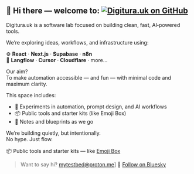 ## 👋 Hi there — welcome to: [![Digitura.uk on GitHub](https://img.shields.io/badge/Digitura.uk-on-GitHub-black?logo=github&logoColor=white&style=for-the-badge)](https://github.com/digitura-uk)




Digitura.uk is a software lab focused on building clean, fast, AI‑powered tools.

We’re exploring ideas, workflows, and infrastructure using:

⚙️ **React** · **Next.js** · **Supabase** · **n8n**  
🧠 **Langflow** · **Cursor** · **Cloudflare** · more...

Our aim?  
To make automation accessible — and fun — with minimal code and maximum clarity.

This space includes:

- 🧪 Experiments in automation, prompt design, and AI workflows  
- 📦 Public tools and starter kits (like Emoji Box)  
- 📓 Notes and blueprints as we go

We’re building quietly, but intentionally.  
No hype. Just flow.

📦 Public tools and starter kits — like [Emoji Box](https://github.com/digitura-uk/cool-emoji-box)

> Want to say hi? mytestbed@proton.me]
> 📢 [Follow on Bluesky](https://bsky.app/profile/digitura.uk)



